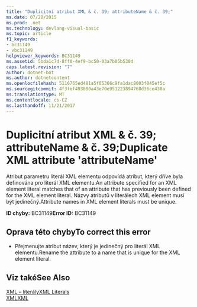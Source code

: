 ```yaml
---
title: "Duplicitní atribut XML & č. 39; attributeName & č. 39;"
ms.date: 07/20/2015
ms.prod: .net
ms.technology: devlang-visual-basic
ms.topic: article
f1_keywords:
- bc31149
- vbc31149
helpviewer_keywords: BC31149
ms.assetid: 5bda1c7d-8ff0-4ef9-bc50-03a7b05b530d
caps.latest.revision: "7"
author: dotnet-bot
ms.author: dotnetcontent
ms.openlocfilehash: 5116765ed481a5f05366c9fa1dac8003f045ef5c
ms.sourcegitcommit: 4f3fef493080a43e70e951223894768d36ce430a
ms.translationtype: MT
ms.contentlocale: cs-CZ
ms.lasthandoff: 11/21/2017
---
```

# <a name="duplicate-xml-attribute-39attributename39"></a><span data-ttu-id="3cb97-102">Duplicitní atribut XML & č. 39; attributeName & č. 39;</span><span class="sxs-lookup"><span data-stu-id="3cb97-102">Duplicate XML attribute &#39;attributeName&#39;</span></span>
<span data-ttu-id="3cb97-103">Atribut parametru literál XML elementu odpovídá atribut, který dříve byla definována pro literál XML elementu.</span><span class="sxs-lookup"><span data-stu-id="3cb97-103">An attribute specified for an XML element literal matches that of an attribute that has previously been defined for the XML element literal.</span></span> <span data-ttu-id="3cb97-104">Názvy atributů v literálech XML element musí být jedinečný.</span><span class="sxs-lookup"><span data-stu-id="3cb97-104">Attribute names in XML element literals must be unique.</span></span>  
  
 <span data-ttu-id="3cb97-105">**ID chyby:** BC31149</span><span class="sxs-lookup"><span data-stu-id="3cb97-105">**Error ID:** BC31149</span></span>  
  
## <a name="to-correct-this-error"></a><span data-ttu-id="3cb97-106">Oprava této chyby</span><span class="sxs-lookup"><span data-stu-id="3cb97-106">To correct this error</span></span>  
  
-   <span data-ttu-id="3cb97-107">Přejmenujte atribut název, který je jedinečný pro literál XML elementu.</span><span class="sxs-lookup"><span data-stu-id="3cb97-107">Rename the attribute to a name that is unique for the XML element literal.</span></span>  
  
## <a name="see-also"></a><span data-ttu-id="3cb97-108">Viz také</span><span class="sxs-lookup"><span data-stu-id="3cb97-108">See Also</span></span>  
 [<span data-ttu-id="3cb97-109">XML – literály</span><span class="sxs-lookup"><span data-stu-id="3cb97-109">XML Literals</span></span>](../../visual-basic/language-reference/xml-literals/index.md)  
 [<span data-ttu-id="3cb97-110">XML</span><span class="sxs-lookup"><span data-stu-id="3cb97-110">XML</span></span>](../../visual-basic/programming-guide/language-features/xml/index.md)
